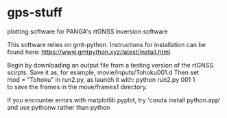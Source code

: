 # gps-stuff

plotting software for PANGA's rtGNSS inversion software

This software relies on gmt-python. Instructions for installation can be found here:
https://www.gmtpython.xyz/latest/install.html

Begin by downloading an output file from a testing version of the rtGNSS scirpts. Save it as, for example, movie/inputs/Tohoku001.d
Then set  
mod = "Tohoku" 
in run2.py, as launch it with:
python run2.py 001 1   
to save the frames in the move/frames1 directory.

If you encounter errors with matplotlib.pyplot, try 'conda install python.app' and use pythonw rather than python
